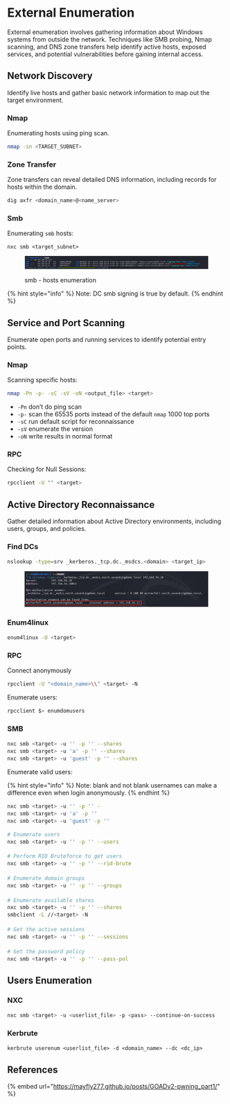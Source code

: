 # External Enumeration

External enumeration involves gathering information about Windows systems from outside the network. Techniques like SMB probing, Nmap scanning, and DNS zone transfers help identify active hosts, exposed services, and potential vulnerabilities before gaining internal access.

## Network Discovery

Identify live hosts and gather basic network information to map out the target environment.

### Nmap

Enumerating hosts using ping scan.

```bash
nmap -sn <TARGET_SUBNET>
```

### Zone Transfer

Zone transfers can reveal detailed DNS information, including records for hosts within the domain.

```bash
dig axfr <domain_name>@<name_server>
```

### Smb

Enumerating `smb` hosts:

```
nxc smb <target_subnet>
```

<figure><img src="../../.gitbook/assets/image (9).png" alt=""><figcaption><p>smb - hosts enumeration</p></figcaption></figure>

{% hint style="info" %}
Note: DC smb signing is true by default.
{% endhint %}

## Service and Port Scanning

Enumerate open ports and running services to identify potential entry points.

### Nmap

Scanning specific hosts:

```bash
nmap -Pn -p- -sC -sV -oN <output_file> <target>
```

* `-Pn` don’t do ping scan
* `-p-` scan the 65535 ports instead of the default `nmap` 1000 top ports
* `-sC` run default script for reconnaissance
* `-sV` enumerate the version
* `-oN` write results in normal format

### RPC

Checking for Null Sessions:

```bash
rpcclient -U "" <target>
```

## Active Directory Reconnaissance

Gather detailed information about Active Directory environments, including users, groups, and policies.

### Find DCs

```bash
nslookup -type=srv _kerberos._tcp.dc._msdcs.<domain> <target_ip>
```

<figure><img src="../../.gitbook/assets/image (10).png" alt=""><figcaption></figcaption></figure>

### Enum4linux

```bash
enum4linux -U <target>
```

### RPC

Connect anonymously

```bash
rpcclient -U "<domain_name>\\" <target> -N
```

Enumerate users:

```bash
rpcclient $> enumdomusers
```

### SMB

```bash
nxc smb <target> -u '' -p '' --shares
nxc smb <target> -u 'a' -p '' --shares
nxc smb <target> -u 'guest' -p '' --shares
```

Enumerate valid users:

{% hint style="info" %}
Note: blank and not blank usernames can make a difference even when login anonymously.
{% endhint %}

```bash
nxc smb <target> -u '' -p '' -
nxc smb <target> -u 'a' -p '' 
nxc smb <target> -u 'guest' -p ''
```

```bash
# Enumerate users
nxc smb <target> -u '' -p '' --users

# Perform RID Bruteforce to get users
nxc smb <target> -u '' -p '' --rid-brute

# Enumerate domain groups
nxc smb <target> -u '' -p '' --groups

# Enumerate available shares
nxc smb <target> -u '' -p '' --shares
smbclient -L //<target> -N

# Get the active sessions
nxc smb <target> -u '' -p '' --sessions

# Get the password policy
nxc smb <target> -u '' -p '' --pass-pol
```

## Users Enumeration

### NXC

```bash
nxc smb <target> -u <userlist_file> -p <pass> --continue-on-success
```

### Kerbrute

```
kerbrute userenum <userlist_file> -d <domain_name> --dc <dc_ip>
```

## References

{% embed url="https://mayfly277.github.io/posts/GOADv2-pwning_part1/" %}
